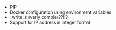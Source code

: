    - PIP
   - Docker configuration using environment variables
   - _write is overly complex??!!?
   - Support for IP address in integer format